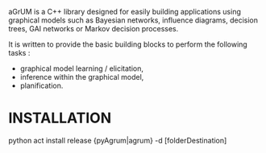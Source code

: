 aGrUM is a C++ library designed for easily building applications using graphical models such as Bayesian networks, influence diagrams, decision trees, GAI networks or Markov decision processes.

It is written to provide the basic building blocks to perform the following tasks :

* graphical model learning / elicitation,
* inference within the graphical model,
* planification.

INSTALLATION
============
  python act install release {pyAgrum|agrum} -d [folderDestination]


